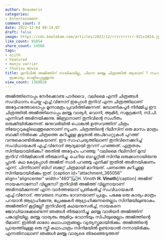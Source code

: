 ```yaml
---
author: Beaumaris
categories:
- Entertainment
comment_count: 0
date: 2022-12-04 09:14:07
draft: false
image: https://cdn.boolokam.com/articles/2022/12/rrrrrrrrrr-921x1024.jpg
like_count: 91854
share_count: 14568
tags:
- ajith
- Featured
- manju varrier
- thunivu movie
title: തുനിവിൽ അജിത്തിന് നായികയില്ല, പിന്നെ മഞ്ജു ചിത്രത്തിൽ ആരാണ് ? സംവിധായകൻ ആദ്യമായി
  ഇക്കാര്യം വെളിപ്പെടുത്തുന്നു
view_count: 1368828
---
```


അജിത്തിനൊപ്പം നേർക്കൊണ്ട പാർവൈ , വലിമൈ എന്നീ ചിത്രങ്ങൾ സംവിധാനം ചെയ്ത എച്ച്.വിനോദ് ഇപ്പോൾ തുനിവ് എന്ന ചിത്രത്തിലാണ് അദ്ദേഹത്തോടൊപ്പം മൂന്നാമതും പ്രവർത്തിക്കുന്നത്. ബോണികപൂർ നിർമ്മിച്ച ഈ ചിത്രത്തിൽ അജിത്തിനൊപ്പം മഞ്ജു വാര്യർ, ഭവാനി, ആമിർ, സമുദ്രക്കനി, സി.പി. എന്നിവർ അഭിനയിക്കുന്നു. ജിബ്രാനാണ് തുനിവിന്റെ സംഗീതം ഒരുക്കിയിരിക്കുന്നത്. ജനുവരിയിൽ പൊങ്കൽ ഉത്സവത്തിന് ചിത്രം തിയേറ്ററുകളിലെത്തുമെന്നാണ് സൂചന. ചിത്രത്തിന്റെ റിലീസിന് ഒരു മാസം മാത്രം ബാക്കി നിൽക്കെ ചിത്രത്തെ കുറിച്ചുള്ള കൂടുതൽ അപ്ഡേറ്റുകൾ പുറത്ത് വന്നുകൊണ്ടിരിക്കുകയാണ്. ഈ സാഹചര്യത്തിലാണ് തുനിവിനെക്കുറിച്ച് സംവിധായകൻ എച്ച്.വിനോദ് ആദ്യമായി തുറന്ന് പറഞ്ഞത്. ഏതുതരം സിനിമയായിരിക്കും? അതിൽ അദ്ദേഹം പറഞ്ഞു: "വലിമൈ റിലീസിന് മുമ്പ് തുനിവ് നിർമ്മിക്കാൻ തീരുമാനിച്ചു. ചെറിയ ബഡ്ജറ്റിൽ സിനിമ ഒരുക്കാനായിരുന്നു പ്ലാൻ. കഥ കേട്ടപ്പോൾ അജിത് സാർ പറഞ്ഞു എനിക്ക് ഇതിൽ അഭിനയിക്കണം എന്ന്. പിന്നീടാണ് ബിഗ് ബജറ്റ് ചിത്രമായി മാറിയത്. പണത്തെ കുറിച്ചുള്ള സിനിമയായിരിക്കും ഇത്. [caption id="attachment_365056" align="aligncenter" width="460"]![H. Vinoth](https://cdn.boolokam.com/articles/2022/12/rrrrrrrrrr-921x1024.jpg) **H. Vinoth**[/caption] അജിത് നായകനാണോ? വില്ലനോ? തുനിവിൽ അജിത്ത് വില്ലനായാണ് അഭിനയിക്കുന്നത് എന്ന വാർത്തയോട് പ്രതികരിച്ച് സംവിധായകൻ എച്ച്.വിനോദ്. അവരുടെ സ്വന്തം ഭാവനയാണ് പ്രശ്നം. പക്ഷേ ഒരു കാര്യം മാത്രം പറയാൻ ആഗ്രഹിക്കുന്നു, പ്രേക്ഷകർ ആഗ്രഹിക്കുന്നതെല്ലാം സിനിമയിലുണ്ടാകും. അജിത്തിന് കൂട്ടില്ലേ? തുനിവിന്റെ കഥയനുസരിച്ച്, നായകനെ ജോഡിയാക്കേണ്ടെന്ന് ഞങ്ങൾ തീരുമാനിച്ചു. മഞ്ജു വാരിയർ അജിത്തിന് പങ്കാളിയില്ല. മഞ്ജു വാര്യരും ആമിറും ഭവാനിയും സിപിയുമെല്ലാം അജിത്തിന്റെ ടീമാണ്. ഇതിൽ ഓരോ കഥാപാത്രങ്ങളും വ്യത്യസ്തമായിരിക്കും. അജിത്തിന്റെ പ്രായത്തിലുള്ള ഒരു സ്ത്രീ കഥാപാത്രം സിനിമയിൽ ഉണ്ടായാൽ നന്നായിരിക്കും എന്നതിനാലാണ് ഞങ്ങൾ മഞ്ജു വാര്യരെ തിരഞ്ഞെടുത്തത്